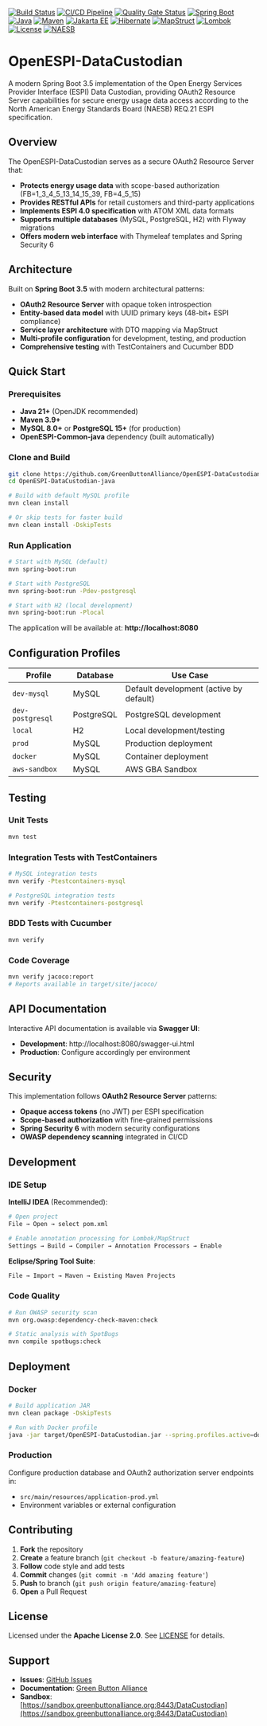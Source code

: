 [![Build Status](https://img.shields.io/badge/Build-Passing-success?style=flat&logo=github-actions)](https://github.com/GreenButtonAlliance/OpenESPI-DataCustodian-java/actions)
[![CI/CD Pipeline](https://github.com/GreenButtonAlliance/OpenESPI-DataCustodian-java/actions/workflows/ci.yml/badge.svg?branch=main)](https://github.com/GreenButtonAlliance/OpenESPI-DataCustodian-java/actions/workflows/ci.yml)
[![Quality Gate Status](https://sonarcloud.io/api/project_badges/measure?project=GreenButtonAlliance_OpenESPI-DataCustodian-java&metric=alert_status)](https://sonarcloud.io/dashboard?id=GreenButtonAlliance_OpenESPI-DataCustodian-java)
[![Spring Boot](https://img.shields.io/badge/Spring%20Boot-3.5.0-brightgreen?style=flat&logo=spring)](https://spring.io/projects/spring-boot)
[![Java](https://img.shields.io/badge/Java-21-orange?style=flat&logo=openjdk)](https://openjdk.org/)
[![Maven](https://img.shields.io/badge/Maven-3.9+-blue?style=flat&logo=apache-maven)](https://maven.apache.org/)
[![Jakarta EE](https://img.shields.io/badge/Jakarta%20EE-9+-purple?style=flat&logo=eclipse)](https://jakarta.ee/)
[![Hibernate](https://img.shields.io/badge/Hibernate-6.x-yellow?style=flat&logo=hibernate)](https://hibernate.org/)
[![MapStruct](https://img.shields.io/badge/MapStruct-1.6.0-orange?style=flat)](https://mapstruct.org/)
[![Lombok](https://img.shields.io/badge/Lombok-1.18.34-red?style=flat)](https://projectlombok.org/)
[![License](https://img.shields.io/badge/License-Apache%202.0-lightgrey?style=flat&logo=apache)](https://www.apache.org/licenses/LICENSE-2.0)
[![NAESB](https://img.shields.io/badge/NAESB-ESPI%20ver.%204.0-blue?style=flat)](https://www.naesb.org/)

# OpenESPI-DataCustodian

A modern Spring Boot 3.5 implementation of the Open Energy Services Provider Interface (ESPI) Data Custodian, providing OAuth2 Resource Server capabilities for secure energy usage data access according to the North American Energy Standards Board (NAESB) REQ.21 ESPI specification.

## Overview

The OpenESPI-DataCustodian serves as a secure OAuth2 Resource Server that:

- **Protects energy usage data** with scope-based authorization (FB=1_3_4_5_13_14_15_39, FB=4_5_15)
- **Provides RESTful APIs** for retail customers and third-party applications
- **Implements ESPI 4.0 specification** with ATOM XML data formats
- **Supports multiple databases** (MySQL, PostgreSQL, H2) with Flyway migrations
- **Offers modern web interface** with Thymeleaf templates and Spring Security 6

## Architecture

Built on **Spring Boot 3.5** with modern architectural patterns:

- **OAuth2 Resource Server** with opaque token introspection
- **Entity-based data model** with UUID primary keys (48-bit+ ESPI compliance)  
- **Service layer architecture** with DTO mapping via MapStruct
- **Multi-profile configuration** for development, testing, and production
- **Comprehensive testing** with TestContainers and Cucumber BDD

## Quick Start

### Prerequisites

- **Java 21+** (OpenJDK recommended)
- **Maven 3.9+** 
- **MySQL 8.0+** or **PostgreSQL 15+** (for production)
- **OpenESPI-Common-java** dependency (built automatically)

### Clone and Build

```bash
git clone https://github.com/GreenButtonAlliance/OpenESPI-DataCustodian-java.git
cd OpenESPI-DataCustodian-java

# Build with default MySQL profile
mvn clean install

# Or skip tests for faster build
mvn clean install -DskipTests
```

### Run Application

```bash
# Start with MySQL (default)
mvn spring-boot:run

# Start with PostgreSQL
mvn spring-boot:run -Pdev-postgresql

# Start with H2 (local development)
mvn spring-boot:run -Plocal
```

The application will be available at: **http://localhost:8080**

## Configuration Profiles

| Profile | Database | Use Case |
|---------|----------|----------|
| `dev-mysql` | MySQL | Default development (active by default) |
| `dev-postgresql` | PostgreSQL | PostgreSQL development |
| `local` | H2 | Local development/testing |
| `prod` | MySQL | Production deployment |
| `docker` | MySQL | Container deployment |
| `aws-sandbox` | MySQL | AWS GBA Sandbox |

## Testing

### Unit Tests
```bash
mvn test
```

### Integration Tests with TestContainers
```bash
# MySQL integration tests
mvn verify -Ptestcontainers-mysql

# PostgreSQL integration tests  
mvn verify -Ptestcontainers-postgresql
```

### BDD Tests with Cucumber
```bash
mvn verify
```

### Code Coverage
```bash
mvn verify jacoco:report
# Reports available in target/site/jacoco/
```

## API Documentation

Interactive API documentation is available via **Swagger UI**:
- **Development**: http://localhost:8080/swagger-ui.html
- **Production**: Configure accordingly per environment

## Security

This implementation follows **OAuth2 Resource Server** patterns:

- **Opaque access tokens** (no JWT) per ESPI specification
- **Scope-based authorization** with fine-grained permissions
- **Spring Security 6** with modern security configurations
- **OWASP dependency scanning** integrated in CI/CD

## Development

### IDE Setup

**IntelliJ IDEA** (Recommended):
```bash
# Open project
File → Open → select pom.xml

# Enable annotation processing for Lombok/MapStruct
Settings → Build → Compiler → Annotation Processors → Enable
```

**Eclipse/Spring Tool Suite**:
```bash
File → Import → Maven → Existing Maven Projects
```

### Code Quality

```bash
# Run OWASP security scan
mvn org.owasp:dependency-check-maven:check

# Static analysis with SpotBugs
mvn compile spotbugs:check
```

## Deployment

### Docker
```bash
# Build application JAR
mvn clean package -DskipTests

# Run with Docker profile
java -jar target/OpenESPI-DataCustodian.jar --spring.profiles.active=docker
```

### Production
Configure production database and OAuth2 authorization server endpoints in:
- `src/main/resources/application-prod.yml`
- Environment variables or external configuration

## Contributing

1. **Fork** the repository
2. **Create** a feature branch (`git checkout -b feature/amazing-feature`)
3. **Follow** code style and add tests
4. **Commit** changes (`git commit -m 'Add amazing feature'`)
5. **Push** to branch (`git push origin feature/amazing-feature`)
6. **Open** a Pull Request

## License

Licensed under the **Apache License 2.0**. See [LICENSE](LICENSE) for details.

## Support

- **Issues**: [GitHub Issues](https://github.com/GreenButtonAlliance/OpenESPI-DataCustodian-java/issues)
- **Documentation**: [Green Button Alliance](https://www.greenbuttonalliance.org)
- **Sandbox**: [https://sandbox.greenbuttonalliance.org:8443/DataCustodian](https://sandbox.greenbuttonalliance.org:8443/DataCustodian)
